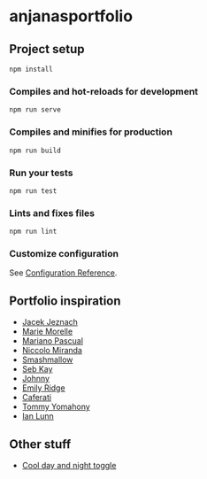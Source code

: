 # anjanasportfolio

## Project setup
```
npm install
```

### Compiles and hot-reloads for development
```
npm run serve
```

### Compiles and minifies for production
```
npm run build
```

### Run your tests
```
npm run test
```

### Lints and fixes files
```
npm run lint
```

### Customize configuration
See [Configuration Reference](https://cli.vuejs.org/config/).

## Portfolio inspiration
- [Jacek Jeznach](https://jacekjeznach.com/)
- [Marie Morelle](https://www.marie-morelle.com/about/)
- [Mariano Pascual](http://www.marianopascual.me/#project3)
- [Niccolo Miranda](https://www.niccolomiranda.com/work)
- [Smashmallow](https://smashmallow.com/)
- [Seb Kay](https://sebkay.com/projects/)
- [Johnny](https://jonny.me/)
- [Emily Ridge](http://www.emilyridge.ie/web-developer-portfolio-galway/)
- [Caferati](https://caferati.me/portfolio)
- [Tommy Yomahony](https://timmyomahony.com/projects/featured/)
- [Ian Lunn](https://ianlunn.co.uk/)

## Other stuff
- [Cool day and night toggle](https://codepen.io/thebabydino/pen/JqzxVO)
